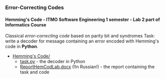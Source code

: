  ### Error-Correcting Codes

#### **Hemming's Code - ITMO Software Engineering 1 semester - Lab 2 part of Informatics Course**

Classical *error-correcting code* based on parity bit and syndromes
Task: write a decoder for message containing an error
encoded with Hemming's code in **Python**.

- [Hemming\'s Code/](./Hemming's%20Code/)
	- [task.py](./Hemming\'s%20Code/task.py) - the decoder in Python
	- [ReportHemCodLab.docx](./Hemming\'s%20Code/ReprtHemCodLab.docx) (!In Russian!) - the report containing the task and code
